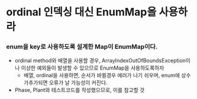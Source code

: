 # ordinal 인덱싱 대신 EnumMap을 사용하라

### enum을 key로 사용하도록 설계한 Map이 EnumMap이다.
+ ordinal method와 배열을 사용할 경우, ArrayIndexOutOfBoundsException이나 이상한 예외들이 발생할 수 있으므로 EnumMap을 사용하도록하자
  + 배열, ordinal을 사용하면, 순서가 바뀔경우 에러가 나기 쉬우며, enum에 상수가추가되면 오류가 날 가능성이 커진다.
+ Phase, Plant와 테스트코드를 작성했으므로, 이를 참고할 것